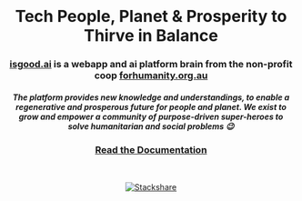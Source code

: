 <br>

<h1 align="center">Tech People, Planet & Prosperity to Thirve in Balance</h1>

<h3 align="center"><a href="https://isgood.ai/" target="_blank">isgood.ai</a> is a webapp and ai platform brain from the non-profit coop <a href="https://forhumanity.org.au/" target="_blank">forhumanity.org.au</a></h3>
<h5 align="center">The platform provides new knowledge and understandings, to enable a regenerative and prosperous future for people and planet. We exist to grow and empower a community of purpose-driven super-heroes to solve humanitarian and social problems 😉</h5>
<h3 align="center"><a href="https://docs.isgood.ai/" target="_blank">Read the Documentation</a></h3>
<br>

<p align="center">
  <a aria-label="Stackshare" href="https://stackshare.io/isgood-ai/beta">
    <img alt="Stackshare" src="http://img.shields.io/badge/tech-stack-0690fa.svg?style=flat">
  </a>
</p>

